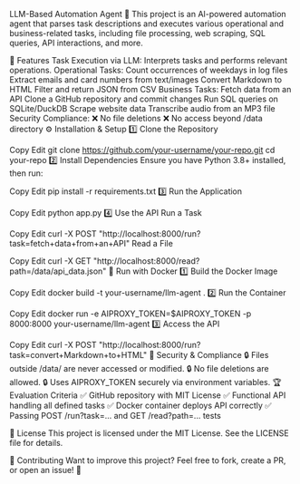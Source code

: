LLM-Based Automation Agent 🚀
This project is an AI-powered automation agent that parses task descriptions and executes various operational and business-related tasks, including file processing, web scraping, SQL queries, API interactions, and more.

📌 Features
Task Execution via LLM: Interprets tasks and performs relevant operations.
Operational Tasks:
Count occurrences of weekdays in log files
Extract emails and card numbers from text/images
Convert Markdown to HTML
Filter and return JSON from CSV
Business Tasks:
Fetch data from an API
Clone a GitHub repository and commit changes
Run SQL queries on SQLite/DuckDB
Scrape website data
Transcribe audio from an MP3 file
Security Compliance:
❌ No file deletions
❌ No access beyond /data directory
⚙️ Installation & Setup
1️⃣ Clone the Repository

Copy
Edit
git clone https://github.com/your-username/your-repo.git
cd your-repo
2️⃣ Install Dependencies
Ensure you have Python 3.8+ installed, then run:

Copy
Edit
pip install -r requirements.txt
3️⃣ Run the Application

Copy
Edit
python app.py
4️⃣ Use the API
Run a Task

Copy
Edit
curl -X POST "http://localhost:8000/run?task=fetch+data+from+an+API"
Read a File

Copy
Edit
curl -X GET "http://localhost:8000/read?path=/data/api_data.json"
🐳 Run with Docker
1️⃣ Build the Docker Image

Copy
Edit
docker build -t your-username/llm-agent .
2️⃣ Run the Container

Copy
Edit
docker run -e AIPROXY_TOKEN=$AIPROXY_TOKEN -p 8000:8000 your-username/llm-agent
3️⃣ Access the API

Copy
Edit
curl -X POST "http://localhost:8000/run?task=convert+Markdown+to+HTML"
📜 Security & Compliance
🔒 Files outside /data/ are never accessed or modified.
🔒 No file deletions are allowed.
🔒 Uses AIPROXY_TOKEN securely via environment variables.
🏆 Evaluation Criteria
✅ GitHub repository with MIT License
✅ Functional API handling all defined tasks
✅ Docker container deploys API correctly
✅ Passing POST /run?task=... and GET /read?path=... tests

📌 License
This project is licensed under the MIT License. See the LICENSE file for details.

🤝 Contributing
Want to improve this project? Feel free to fork, create a PR, or open an issue! 🚀
